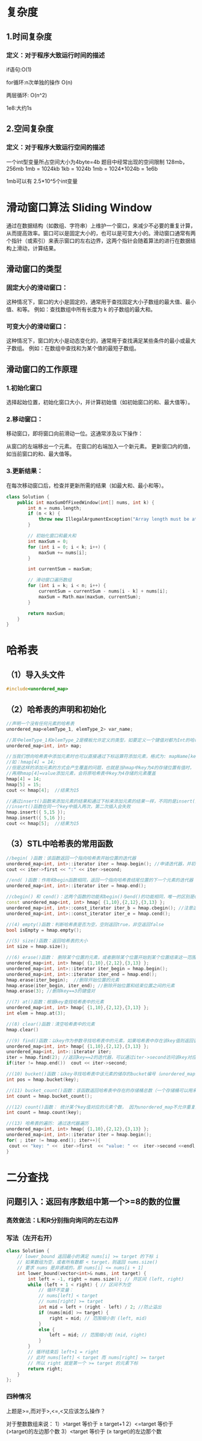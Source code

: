 # 复杂度

## 1.时间复杂度

### 定义：对于程序大致运行时间的描述

if语句:O(1)

for循环:n次单独的操作 O(n)

两层循环: O(n^2)

1e8:大约1s

## 2.空间复杂度

### 定义：对于程序大致运行空间的描述

一个int型变量所占空间大小为4byte=4b
题目中经常出现的空间限制 128mb，256mb
1mb = 1024kb
1kb = 1024b
1mb = 1024*1024b = 1e6b

1mb可以有 2.5*10^5个int变量

# 滑动窗口算法 Sliding Window
通过在数据结构（如数组、字符串）上维护一个窗口，来减少不必要的重复计算，从而提高效率。窗口可以是固定大小的，也可以是可变大小的。滑动窗口通常有两个指针（或索引）来表示窗口的左右边界，这两个指针会随着算法的进行在数据结构上滑动，计算结果。

## 滑动窗口的类型

### 固定大小的滑动窗口：
这种情况下，窗口的大小是固定的，通常用于查找固定大小子数组的最大值、最小值、和等。
例如：查找数组中所有长度为 k 的子数组的最大和。

### 可变大小的滑动窗口：
这种情况下，窗口的大小是动态变化的，通常用于查找满足某些条件的最小或最大子数组。
例如：在数组中查找和为某个值的最短子数组。

## 滑动窗口的工作原理

### 1.初始化窗口
选择起始位置，初始化窗口大小，并计算初始值（如初始窗口的和、最大值等）。

### 2.移动窗口：
移动窗口，即将窗口向前滑动一位。这通常涉及以下操作：

从窗口的左端移出一个元素。
在窗口的右端加入一个新元素。
更新窗口内的值，如当前窗口的和、最大值等。

### 3.更新结果：
在每次移动窗口后，检查并更新所需的结果（如最大和、最小和等）。

```C++
class Solution {
    public int maxSumOfFixedWindow(int[] nums, int k) {
        int n = nums.length;
        if (n < k) {
            throw new IllegalArgumentException("Array length must be at least " + k);
        }

        // 初始化窗口和最大和
        int maxSum = 0;
        for (int i = 0; i < k; i++) {
            maxSum += nums[i];
        }

        int currentSum = maxSum;

        // 滑动窗口遍历数组
        for (int i = k; i < n; i++) {
            currentSum = currentSum - nums[i - k] + nums[i];
            maxSum = Math.max(maxSum, currentSum);
        }

        return maxSum;
    }
}

```

# 哈希表

## （1）导入头文件
```C++
#include<unordered_map>
```
## （2）哈希表的声明和初始化
```C++
//声明一个没有任何元素的哈希表
unordered_map<elemType_1, elemType_2> var_name; 

//其中elemType_1和elemType_2是模板允许定义的类型，如要定义一个键值对都为Int的哈希表：
unordered_map<int, int> map;

//当我们想向哈希表中添加元素时也可以直接通过下标运算符添加元素，格式为: mapName[key]=value;
//如：hmap[4] = 14;
//但是这样的添加元素的方式会产生覆盖的问题，也就是当hmap中key为4的存储位置有值时，
//再用hmap[4]=value添加元素，会将原哈希表中key为4存储的元素覆盖
hmap[4] = 14;
hmap[5] = 15;
cout << hmap[4];  //结果为15

//通过insert()函数来添加元素的结果和通过下标来添加元素的结果一样，不同的是insert()可以避免覆盖问题，
//insert()函数在同一个key中插入两次，第二次插入会失败
hmap.insert({ 5,15 });
hmap.insert({ 5,16 });
cout << hmap[5];  //结果为15

```
## （3）STL中哈希表的常用函数
```C++
//begin( )函数：该函数返回一个指向哈希表开始位置的迭代器
unordered_map<int, int>::iterator iter = hmap.begin(); //申请迭代器，并初始化为哈希表的起始位置
cout << iter->first << ":" << iter->second;

//end( )函数：作用和begin函数相同，返回一个指向哈希表结尾位置的下一个元素的迭代器
unordered_map<int, int>::iterator iter = hmap.end();

//cbegin() 和 cend()：这两个函数的功能和begin()与end()的功能相同，唯一的区别是cbegin()和cend()是面向不可变的哈希表
const unordered_map<int, int> hmap{ {1,10},{2,12},{3,13} };
unordered_map<int, int>::const_iterator iter_b = hmap.cbegin(); //注意这里的迭代器也要是不可变的const_iterator迭代器
unordered_map<int, int>::const_iterator iter_e = hmap.cend();

//(4) empty()函数：判断哈希表是否为空，空则返回true，非空返回false
bool isEmpty = hmap.empty();

//(5) size()函数：返回哈希表的大小
int size = hmap.size();

//(6) erase()函数： 删除某个位置的元素，或者删除某个位置开始到某个位置结束这一范围内的元素， 或者传入key值删除键值对
unordered_map<int, int> hmap{ {1,10},{2,12},{3,13} };
unordered_map<int, int>::iterator iter_begin = hmap.begin();
unordered_map<int, int>::iterator iter_end = hmap.end();
hmap.erase(iter_begin);  //删除开始位置的元素
hmap.erase(iter_begin, iter_end); //删除开始位置和结束位置之间的元素
hmap.erase(3); //删除key==3的键值对

//(7) at()函数：根据key查找哈希表中的元素
unordered_map<int, int> hmap{ {1,10},{2,12},{3,13} };
int elem = hmap.at(3);

//(8) clear()函数：清空哈希表中的元素
hmap.clear()

//(9) find()函数：以key作为参数寻找哈希表中的元素，如果哈希表中存在该key值则返回该位置上的迭代器，否则返回哈希表最后一个元素下一位置上的迭代器
unordered_map<int, int> hmap{ {1,10},{2,12},{3,13} };
unordered_map<int, int>::iterator iter;
iter = hmap.find(2); //返回key==2的迭代器，可以通过iter->second访问该key对应的元素
if(iter != hmap.end())  cout << iter->second;

//(10) bucket()函数：以key寻找哈希表中该元素的储存的bucket编号（unordered_map的源码是基于拉链式的哈希表，所以是通过一个个bucket存储元素）
int pos = hmap.bucket(key);

//(11) bucket_count()函数：该函数返回哈希表中存在的存储桶总数（一个存储桶可以用来存放多个元素，也可以不存放元素，并且bucket的个数大于等于元素个数）
int count = hmap.bucket_count();

//(12) count()函数： 统计某个key值对应的元素个数， 因为unordered_map不允许重复元素，所以返回值为0或1
int count = hmap.count(key);

//(13) 哈希表的遍历: 通过迭代器遍历
unordered_map<int, int> hmap{ {1,10},{2,12},{3,13} };
unordered_map<int, int>::iterator iter = hmap.begin();
for( ; iter != hmap.end(); iter++){
 cout << "key: " <<  iter->first  << "value: " <<  iter->second <<endl;
}

```
# 二分查找

## 问题引入：返回有序数组中第一个>=8的数的位置

### 高效做法：L和R分别指向询问的左右边界

### 写法（左开右开）

```C++
class Solution {
    // lower_bound 返回最小的满足 nums[i] >= target 的下标 i
    // 如果数组为空，或者所有数都 < target，则返回 nums.size()
    // 要求 nums 是非递减的，即 nums[i] <= nums[i + 1]
    int lower_bound(vector<int>& nums, int target) {
        int left = -1, right = nums.size(); // 开区间 (left, right)
        while (left + 1 < right) { // 区间不为空
            // 循环不变量：
            // nums[left] < target
            // nums[right] >= target
            int mid = left + (right - left) / 2; //防止溢出
            if (nums[mid] >= target) {
                right = mid; // 范围缩小到 (left, mid)
            } 
            else {
                left = mid; // 范围缩小到 (mid, right)
            }
        }
        // 循环结束后 left+1 = right
        // 此时 nums[left] < target 而 nums[right] >= target
        // 所以 right 就是第一个 >= target 的元素下标
        return right;
    }
};
```

### 四种情况
上题是>=,而对于>,<=,<又应该怎么操作？

对于整数数组来说：
1）>target 等价于 ≥ target+1
2）<=target 等价于 (>target)的左边那个数
3）<target 等价于 (≥ target)的左边那个数